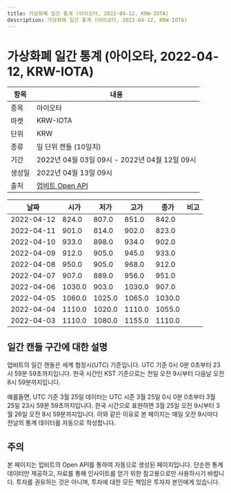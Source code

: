 ```yaml
---
title: 가상화폐 일간 통계 (아이오타, 2022-04-12, KRW-IOTA)
description: 가상화폐 일간 통계 (아이오타, 2022-04-12, KRW-IOTA)
---
```



가상화폐 일간 통계 (아이오타, 2022-04-12, KRW-IOTA)
===

|항목|내용|
|--|--|
|종목|아이오타|
|마켓|KRW-IOTA|
|단위|KRW|
|종류|일 단위 캔들 (10일치)|
|기간|2022년 04월 03일 09시 - 2022년 04월 12일 09시|
|생성일|2022년 04월 13일 09시|
|출처|[업비트 Open API](https://docs.upbit.com)|


|날짜|시가|저가|고가|종가|비고|
|--|--|--|--|--|--|
|2022-04-12|824.0|807.0|851.0|842.0|    |
|2022-04-11|901.0|814.0|902.0|823.0|    |
|2022-04-10|933.0|898.0|934.0|902.0|    |
|2022-04-09|912.0|905.0|945.0|933.0|    |
|2022-04-08|950.0|905.0|968.0|912.0|    |
|2022-04-07|907.0|889.0|956.0|951.0|    |
|2022-04-06|1030.0|903.0|1030.0|907.0|    |
|2022-04-05|1060.0|1025.0|1065.0|1030.0|    |
|2022-04-04|1110.0|1020.0|1110.0|1055.0|    |
|2022-04-03|1110.0|1080.0|1155.0|1110.0|    |


일간 캔들 구간에 대한 설명
---


업비트의 일간 캔들은 세계 협정시(UTC) 기준입니다. 
UTC 기준 0시 0분 0초부터 23시 59분 59초까지입니다. 
한국 시간인 KST 기준으로는 전일 오전 9시부터 다음날 오전 8시 59분까지입니다. 


예를들면, UTC 기준 3월 25일 데이터는 UTC 시준 3월 25일 0시 0분 0초부터 3월 25일 23시 59분 59초까지입니다. 
한국 시간으로 표현하면 3월 25일 오전 9시부터 3월 26일 오전 8시 59분까지입니다. 
이와 같은 이유로 본 페이지는 매일 오전 9시마다 전날의 통계 데이터를 자동으로 작성합니다. 


주의
---


본 페이지는 업비트의 Open API를 통하여 자동으로 생성된 페이지입니다. 
단순한 통계 데이터만 제공하고, 자료를 통해 인사이트를 얻기 위한 참고용으로만 사용하시기 바랍니다. 
투자를 권유하는 것은 아니며, 투자에 대한 모든 책임은 투자자 본인에게 있습니다. 
